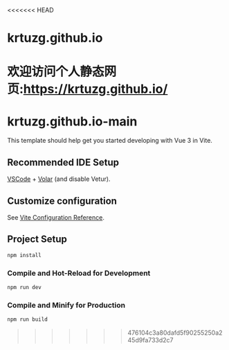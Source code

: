 <<<<<<< HEAD
# krtuzg.github.io
欢迎访问个人静态网页:https://krtuzg.github.io/
=======
# krtuzg.github.io-main

This template should help get you started developing with Vue 3 in Vite.

## Recommended IDE Setup

[VSCode](https://code.visualstudio.com/) + [Volar](https://marketplace.visualstudio.com/items?itemName=Vue.volar) (and disable Vetur).

## Customize configuration

See [Vite Configuration Reference](https://vite.dev/config/).

## Project Setup

```sh
npm install
```

### Compile and Hot-Reload for Development

```sh
npm run dev
```

### Compile and Minify for Production

```sh
npm run build
```
>>>>>>> 476104c3a80dafd5f90255250a245d9fa733d2c7
